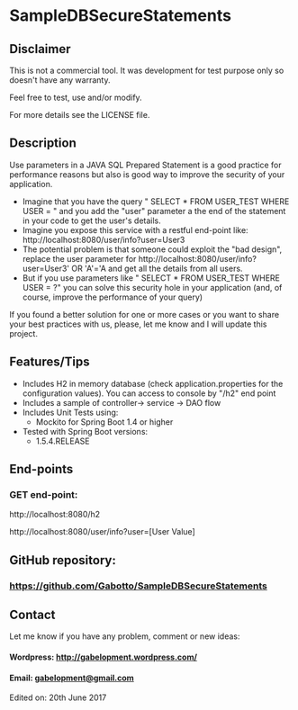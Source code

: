 # SampleDBSecureStatements #
## Disclaimer ##
This is not a commercial tool. It was development for test purpose only so doesn't have any warranty.

Feel free to test, use and/or modify.

For more details see the LICENSE file.

## Description ##
Use parameters in a JAVA SQL Prepared Statement is a good practice for performance reasons but also is good way to improve the security of your application.

* Imagine that you have the query " SELECT * FROM USER_TEST WHERE USER = " and you add the "user" parameter a the end of the statement in your code to get the user's details.  
* Imagine you expose this service with a restful end-point like: http://localhost:8080/user/info?user=User3  
* The potential problem is that someone could exploit the "bad design", replace the user parameter for http://localhost:8080/user/info?user=User3' OR 'A'='A and get all the details from all users.
* But if you use parameters like " SELECT * FROM USER_TEST WHERE USER = ?" you can solve this security hole in your application (and, of course, improve the performance of your query) 

If you found a better solution for one or more cases or you want to share your best practices with us, please, let me know and I will update this project.
 
## Features/Tips ##
* Includes H2 in memory database (check application.properties for the configuration values). You can access to console by "/h2" end point
* Includes a sample of controller-> service -> DAO flow
* Includes Unit Tests using:
	* Mockito for Spring Boot 1.4 or higher
* Tested with Spring Boot versions:
	* 1.5.4.RELEASE

## End-points ##
### GET end-point: ###
http://localhost:8080/h2

http://localhost:8080/user/info?user=[User Value]

## GitHub repository: ##
### https://github.com/Gabotto/SampleDBSecureStatements ###
## Contact ##
Let me know if you have any problem, comment or new ideas:
#### Wordpress: http://gabelopment.wordpress.com/ ####
#### Email: gabelopment@gmail.com ####

Edited on: 20th June 2017

